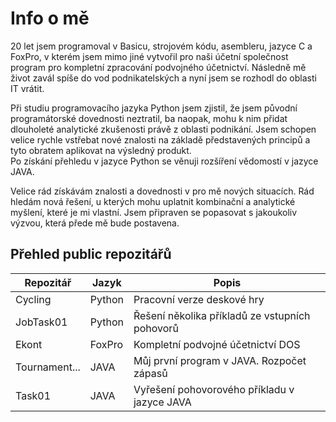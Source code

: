 # Info o mě
20 let jsem programoval v Basicu, strojovém kódu, asembleru, jazyce C a FoxPro, v kterém jsem mimo jiné vytvořil pro naši účetní společnost program pro kompletní zpracování podvojného účetnictví. Následně mě život zavál spíše do vod podnikatelských a nyní jsem se rozhodl do oblasti IT vrátit. 

Při studiu programovacího jazyka Python jsem zjistil, že jsem původní programátorské dovednosti neztratil, ba naopak, mohu k nim přidat dlouholeté analytické zkušenosti právě z oblasti podnikání. Jsem schopen velice rychle vstřebat nové znalosti na základě představených principů a tyto obratem aplikovat na výsledný produkt.  
Po získání přehledu v jazyce Python se věnuji rozšíření vědomostí v jazyce JAVA. 

Velice rád získávám znalosti a dovednosti v pro mě nových situacích. Rád hledám nová řešení, u kterých mohu uplatnit kombinační a analytické myšlení, které je mi vlastní. Jsem připraven se popasovat s jakoukoliv výzvou, která přede mě bude postavena.


## Přehled public repozitářů
| Repozitář     | Jazyk     | Popis                                          |
| ------------- | --------- | ---------------------------------------------- |
| Cycling       | Python    | Pracovní verze deskové hry                     |
| JobTask01     | Python    | Řešení několika příkladů ze vstupních pohovorů |
| Ekont         | FoxPro    | Kompletní podvojné účetnictví DOS              | 
| Tournament... | JAVA      | Můj první program v JAVA. Rozpočet zápasů      |
| Task01        | JAVA      | Vyřešení pohovorového příkladu v jazyce JAVA   |



